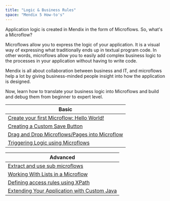 ```yaml
---
title: "Logic & Business Rules"
space: "Mendix 5 How-to's"
---
```


Application logic is created in Mendix in the form of Microflows. So, what's a Microflow?

Microflows allow you to express the logic of your application. It is a visual way of expressing what traditionally ends up in textual program code. In other words, microflows allow you to easily add complex business logic to the processes in your application without having to write code.

Mendix is all about collaboration between business and IT, and microflows help a lot by giving business-minded people insight into how the application is designed.

Now, learn how to translate your business logic into Microflows and build and debug them from beginner to expert level.

| Basic
| ------------------------------------------------------------------------------------------------------------------------------------------------------
| [Create your first Microflow: Hello World!](create-your-first-microflow-hello-world)
| [Creating a Custom Save Button](creating-a-custom-save-button)
| [Drag and Drop Microflows/Pages into Microflow](drag-microflows-and-pages-into-a-microflow)
| [Triggering Logic using Microflows](triggering-logic-using-microflows)

| Advanced
| ------------------------------------------------------------------------------------------------------------------------------------------------------
| [Extract and use sub microflows](extract-and-use-sub-microflows)
| [Working With Lists in a Microflow](working-with-lists-in-a-microflow)
| [Defining access rules using XPath](defining-access-rules-using-xpath)
| [Extending Your Application with Custom Java](extending-your-application-with-custom-java)
